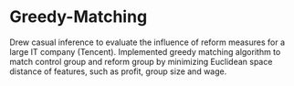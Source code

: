 # Greedy-Matching
Drew casual inference to evaluate the influence of reform measures for a large IT company (Tencent).
Implemented greedy matching algorithm to match control group and reform group by minimizing Euclidean space distance of features, such as profit, group size and wage.
